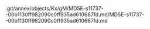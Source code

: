 .git/annex/objects/Kx/gM/MD5E-s11737--00b1130ff982090c0ff935ad610687fd.md/MD5E-s11737--00b1130ff982090c0ff935ad610687fd.md